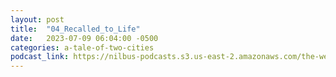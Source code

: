 ```yaml
---
layout: post
title:  "04_Recalled_to_Life"
date:   2023-07-09 06:04:00 -0500
categories: a-tale-of-two-cities
podcast_link: https://nilbus-podcasts.s3.us-east-2.amazonaws.com/the-well-trained-mind/A%20Tale%20of%20Two%20Cities/04_Recalled_to_Life.mp3
---
```

